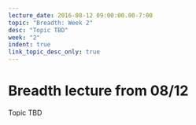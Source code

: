 ```yaml
---
lecture_date: 2016-08-12 09:00:00.00-7:00
topic: "Breadth: Week 2"
desc: "Topic TBD"
week: "2"
indent: true
link_topic_desc_only: true
---
```



# Breadth lecture from 08/12

Topic TBD

